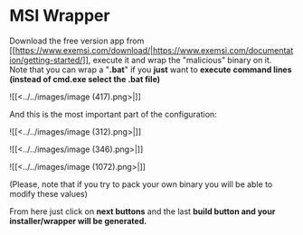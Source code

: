 # MSI Wrapper


Download the free version app from [[https://www.exemsi.com/download/|https://www.exemsi.com/documentation/getting-started/]], execute it and wrap the "malicious" binary on it.\
Note that you can wrap a "**.bat**" if you **just** want to **execute** **command lines (instead of cmd.exe select the .bat file)**

![[<../../images/image (417).png>|]]

And this is the most important part of the configuration:

![[<../../images/image (312).png>|]]

![[<../../images/image (346).png>|]]

![[<../../images/image (1072).png>|]]

(Please, note that if you try to pack your own binary you will be able to modify these values)

From here just click on **next buttons** and the last **build button and your installer/wrapper will be generated.**



